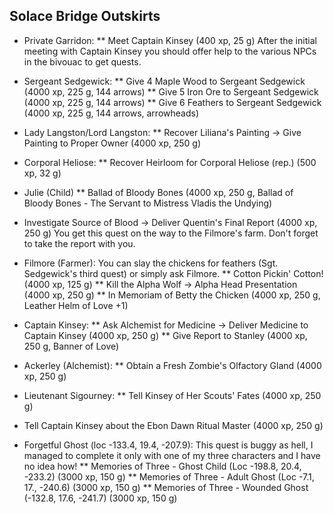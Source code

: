## Solace Bridge Outskirts

* Private Garridon:
  ** Meet Captain Kinsey (400 xp, 25 g)
     After the initial meeting with Captain Kinsey you should offer help to the various NPCs in the bivouac to get quests.

* Sergeant Sedgewick:
  ** Give 4 Maple Wood to Sergeant Sedgewick (4000 xp, 225 g, 144 arrows)
  ** Give 5 Iron Ore to Sergeant Sedgewick (4000 xp, 225 g, 144 arrows)
  ** Give 6 Feathers to Sergeant Sedgewick (4000 xp, 225 g, 144 arrows, arrowheads)

* Lady Langston/Lord Langston:
  ** Recover Liliana's Painting -> Give Painting to Proper Owner (4000 xp, 250 g)

* Corporal Heliose:
  ** Recover Heirloom for Corporal Heliose (rep.) (500 xp, 32 g)

* Julie (Child)
  ** Ballad of Bloody Bones (4000 xp, 250 g, Ballad of Bloody Bones - The Servant to Mistress Vladis the Undying)

* Investigate Source of Blood -> Deliver Quentin's Final Report (4000 xp, 250 g)
  You get this quest on the way to the Filmore's farm. Don't forget to take the report with you.
  
* Filmore (Farmer):
  You can slay the chickens for feathers (Sgt. Sedgewick's third quest) or simply ask Filmore.
  ** Cotton Pickin' Cotton! (4000 xp, 125 g)
  ** Kill the Alpha Wolf -> Alpha Head Presentation (4000 xp, 250 g)
  ** In Memoriam of Betty the Chicken (4000 xp, 250 g, Leather Helm of Love +1)

* Captain Kinsey:
  ** Ask Alchemist for Medicine -> Deliver Medicine to Captain Kinsey (4000 xp, 250 g)
  ** Give Report to Stanley (4000 xp, 250 g, Banner of Love)

* Ackerley (Alchemist):
  ** Obtain a Fresh Zombie's Olfactory Gland (4000 xp, 250 g)

* Lieutenant Sigourney:
  ** Tell Kinsey of Her Scouts' Fates (4000 xp, 250 g)

* Tell Captain Kinsey about the Ebon Dawn Ritual Master (4000 xp, 250 g)

* Forgetful Ghost (loc -133.4, 19.4, -207.9):
  This quest is buggy as hell, I managed to complete it only with one of my three characters and I have no idea how!
  ** Memories of Three - Ghost Child (Loc -198.8, 20.4, -233.2) (3000 xp, 150 g)
  ** Memories of Three - Adult Ghost (Loc -7.1, 17., -240.6) (3000 xp, 150 g)
  ** Memories of Three - Wounded Ghost (-132.8, 17.6, -241.7) (3000 xp, 150 g)
